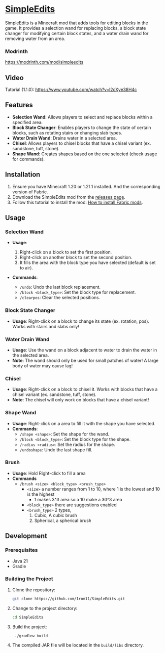 # [SimpleEdits](https://modrinth.com/mod/simpleedits)

SimpleEdits is a Minecraft mod that adds tools for editing blocks in the game. It provides a selection wand for replacing blocks, a block state changer for modifying certain block states, and a water drain wand for removing water from an area.

### Modrinth
https://modrinth.com/mod/simpleedits

## Video

Tutorial (1.1.0): https://www.youtube.com/watch?v=l2cXye38H4c

## Features

- **Selection Wand**: Allows players to select and replace blocks within a specified area.
- **Block State Changer**: Enables players to change the state of certain blocks, such as rotating stairs or changing slab types.
- **Water Drain Wand**: Drains water in a selected area.
- **Chisel**: Allows players to chisel blocks that have a chisel variant (ex. sandstone, tuff, stone).
- **Shape Wand**: Creates shapes based on the one selected (check usage for commands).

## Installation

1. Ensure you have Minecraft 1.20 or 1.21.1 installed. And the corresponding version of Fabric.
2. Download the SimpleEdits mod from the [releases page](https://github.com/1rom11/SimpleEdits/releases).
3. Follow this tutorial to install the mod: [How to install Fabric mods](https://www.youtube.com/watch?v=JhReN8KykY0).

## Usage

### Selection Wand

- **Usage**:
  1. Right-click on a block to set the first position.
  2. Right-click on another block to set the second position.
  3. It fills the area with the block type you have selected (default is set to air).

- **Commands**:
  - `/undo`: Undo the last block replacement.
  - `/block <block_type>`: Set the block type for replacement.
  - `/clearpos`: Clear the selected positions.

### Block State Changer

- **Usage**: Right-click on a block to change its state (ex. rotation, pos). Works with stairs and slabs only!

### Water Drain Wand

- **Usage**: Use the wand on a block adjacent to water to drain the water in the selected area.
- **Note**: The wand should only be used for small patches of water! A large body of water may cause lag!

### Chisel
- **Usage**: Right-click on a block to chisel it. Works with blocks that have a chisel variant (ex. sandstone, tuff, stone).
- **Note**: The chisel will only work on blocks that have a chisel variant!

### Shape Wand
- **Usage**: Right-click on a area to fill it with the shape you have selected.
- **Commands**:
  - `/shape <shape>`: Set the shape for the wand.
  - `/block <block_type>`: Set the block type for the shape.
  - `/radius <radius>`: Set the radius for the shape.
  - `/undoshape`: Undo the last shape fill.

### Brush
- **Usage**: Hold Right-click to fill a area
- **Commands**
  - `/brush <size> <block_type> <brush_type>`
    - `<size>` a number ranges from 1 to 10, where 1 is the lowest and 10 is the highest
      - 1 makes 3^3 area so a 10 make a 30^3 area
    - `<block_type>` there are suggestions enabled
    - `<brush_type>` 2 types,
      1. Cubic, A cubic brush
      2. Spherical, a spherical brush

## Development

### Prerequisites

- Java 21
- Gradle

### Building the Project

1. Clone the repository:
   ```sh
   git clone https://github.com/1rom11/SimpleEdits.git
2. Change to the project directory:
   ```sh
   cd SimpleEdits
3. Build the project:
   ```sh
    ./gradlew build
4. The compiled JAR file will be located in the `build/libs` directory.
